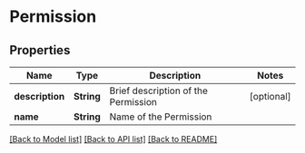 # Permission

## Properties
Name | Type | Description | Notes
------------ | ------------- | ------------- | -------------
**description** | **String** | Brief description of the Permission | [optional] 
**name** | **String** | Name of the Permission | 

[[Back to Model list]](../README.md#documentation-for-models) [[Back to API list]](../README.md#documentation-for-api-endpoints) [[Back to README]](../README.md)


